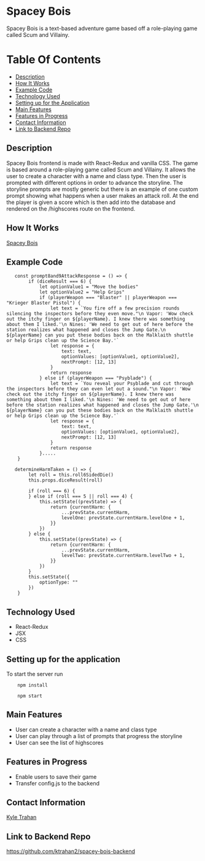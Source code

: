# Spacey Bois

Spacey Bois is a text-based adventure game based off a role-playing game called Scum and Villainy.  

# Table Of Contents 
- [Description](https://github.com/ktrahan2/spacey-bois-frontend/blob/main/README.md#description)
- [How It Works](https://github.com/ktrahan2/spacey-bois-frontend/blob/main/README.md#how-it-works)
- [Example Code](https://github.com/ktrahan2/spacey-bois-frontend/blob/main/README.md#example-code)
- [Technology Used](https://github.com/ktrahan2/spacey-bois-frontend/blob/main/README.md#technology-used)
- [Setting up for the Application](https://github.com/ktrahan2/spacey-bois-frontend/blob/main/README.md#setting-up-for-the-application)
- [Main Features](https://github.com/ktrahan2/spacey-bois-frontend/blob/main/README.md#main-features)
- [Features in Progress](https://github.com/ktrahan2/spacey-bois-frontend/blob/main/README.md#features-in-progress)
- [Contact Information](https://github.com/ktrahan2/spacey-bois-frontend/blob/main/README.md#contact-information)
- [Link to Backend Repo](https://github.com/ktrahan2/spacey-bois-frontend/blob/main/README.md#link-to-backend-repo)

## Description

Spacey Bois frontend is made with React-Redux and vanilla CSS. The game is based around a role-playing game called Scum and Villainy. It allows the user to create a character with a name and class type. Then the user is prompted with different options in order to advance the storyline. The storyline prompts are mostly generic but there is an example of one custom prompt showing what happens when a user makes an attack roll. At the end the player is given a score which is then add into the database and rendered on the /highscores route on the frontend. 

## How It Works

[Spacey Bois](https://youtu.be/mLFRHayBuT4)

## Example Code 
```
   const prompt8and9AttackResponse = () => {
        if (diceResult === 6) {
            let optionValue1 = "Move the bodies"
            let optionValue2 = "Help Grips"
            if (playerWeapon === "Blaster" || playerWeapon === "Krieger Blaster Pistol") {
                let text = `You fire off a few precision rounds silencing the inspectors before they even move."\n Vapor: 'Wow check out the itchy finger on ${playerName}. I knew there was something about them I liked.'\n Nines: 'We need to get out of here before the station realizes what happened and closes the Jump Gate.\n ${playerName} can you put these bodies back on the Malklaith shuttle or help Grips clean up the Science Bay.'`
                let response = {
                    text: text,
                    optionValues: [optionValue1, optionValue2],
                    nextPrompt: [12, 13]
                }
                return response
            } else if (playerWeapon === "Psyblade") {
                let text = `You reveal your Psyblade and cut through the inspectors before they can even let out a sound."\n Vapor: 'Wow check out the itchy finger on ${playerName}. I knew there was something about them I liked.'\n Nines: 'We need to get out of here before the station realizes what happened and closes the Jump Gate.'\n ${playerName} can you put these bodies back on the Malklaith shuttle or help Grips clean up the Science Bay.'`
                let response = {
                    text: text,
                    optionValues: [optionValue1, optionValue2],
                    nextPrompt: [12, 13]
                }
                return response
            }.....
    }    
```
   
```
   determineHarmTaken = () => {
        let roll = this.roll6SidedDie()
        this.props.diceResult(roll)

        if (roll === 6) {
        } else if (roll === 5 || roll === 4) {
            this.setState((prevState) => {
                return {currentHarm: {
                    ...prevState.currentHarm,  
                    levelOne: prevState.currentHarm.levelOne + 1, 
                }}
            })
        } else {
            this.setState((prevState) => {
                return {currentHarm: {
                    ...prevState.currentHarm,  
                    levelTwo: prevState.currentHarm.levelTwo + 1, 
                }}
            })
        }
        this.setState({
            optionType: ""
        })
    }
```

## Technology Used

- React-Redux
- JSX
- CSS


## Setting up for the application

To start the server run

```
    npm install
```

``` 
    npm start 
```

## Main Features

- User can create a character with a name and class type
- User can play through a list of prompts that progress the storyline
- User can see the list of highscores

## Features in Progress

- Enable users to save their game 
- Transfer config.js to the backend

## Contact Information

[Kyle Trahan](https://www.linkedin.com/in/kyle-trahan-8384678b/)

## Link to Backend Repo

https://github.com/ktrahan2/spacey-bois-backend


